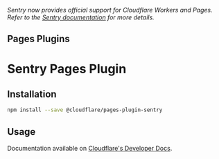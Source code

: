 _Sentry now provides official support for Cloudflare Workers and Pages. Refer to the [Sentry documentation](https://docs.sentry.io/platforms/javascript/guides/cloudflare/) for more details._

## Pages Plugins

# Sentry Pages Plugin

## Installation

```sh
npm install --save @cloudflare/pages-plugin-sentry
```

## Usage

Documentation available on [Cloudflare's Developer Docs](https://developers.cloudflare.com/pages/platform/functions/plugins/sentry/).
